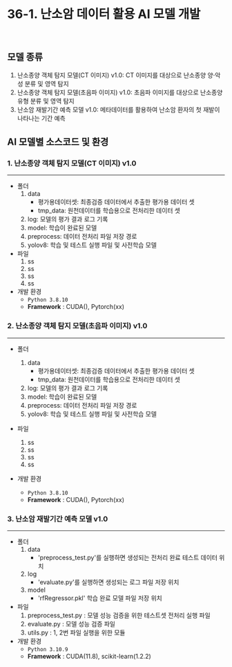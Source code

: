 # 36-1. 난소암 데이터 활용 AI 모델 개발

<br>

## 모델 종류
1. 난소종양 객체 탐지 모델(CT 이미지) v1.0: CT 이미지를 대상으로 난소종양 양⋅악성 분류 및 영역 탐지
2. 난소종양 객체 탐지 모델(초음파 이미지) v1.0: 초음파 이미지를 대상으로 난소종양 유형 분류 및 영역 탐지
3. 난소암 재발기간 예측 모델 v1.0: 메타데이터를 활용하여 난소암 환자의 첫 재발이 나타나는 기간 예측

## AI 모델별 소스코드 및 환경 
### 1. 난소종양 객체 탐지 모델(CT 이미지) v1.0
---
- 폴더
  1) data
      - 평가용데이터셋: 최종검증 데이터에서 추출한 평가용 데이터 셋
      - tmp_data: 원천데이터를 학습용으로 전처리한 데이터 셋
  2) log: 모델의 평가 결과 로그 기록
  3) model: 학습이 완료된 모델
  4) preprocess: 데이터 전처리 파일 저장 경로
  5) yolov8: 학습 및 테스트 실행 파일 및 사전학습 모델
- 파일
  1) ss
  2) ss
  3) ss
  4) ss
- 개발 환경
  - `Python 3.8.10`
  - **Framework** : CUDA(), Pytorch(xx)

### 2. 난소종양 객체 탐지 모델(초음파 이미지) v1.0
---
- 폴더
  1) data
      - 평가용데이터셋: 최종검증 데이터에서 추출한 평가용 데이터 셋
      - tmp_data: 원천데이터를 학습용으로 전처리한 데이터 셋
  2) log: 모델의 평가 결과 로그 기록
  3) model: 학습이 완료된 모델
  4) preprocess: 데이터 전처리 파일 저장 경로
  5) yolov8: 학습 및 테스트 실행 파일 및 사전학습 모델
- 파일
  1) ss
  2) ss
  3) ss
  4) ss
     
- 개발 환경
  - `Python 3.8.10`
  - **Framework** : CUDA(), Pytorch(xx)
    
### 3. 난소암 재발기간 예측 모델 v1.0
---
- 폴더
  1) data
     - 'preprocess_test.py'를 실행하면 생성되는 전처리 완료 테스트 데이터 위치 
  2) log
     - 'evaluate.py'를 실행하면 생성되는 로그 파일 저장 위치
  3) model
     - 'rfRegressor.pkl' 학습 완료 모델 파일 저장 위치
- 파일
  1) preprocess_test.py : 모델 성능 검증을 위한 테스트셋 전처리 실행 파일
  2) evaluate.py : 모델 성능 검증 파일
  3) utils.py : 1, 2번 파일 실행을 위한 모듈
- 개발 환경
  - `Python 3.10.9`
  - **Framework** : CUDA(11.8), scikit-learn(1.2.2)

